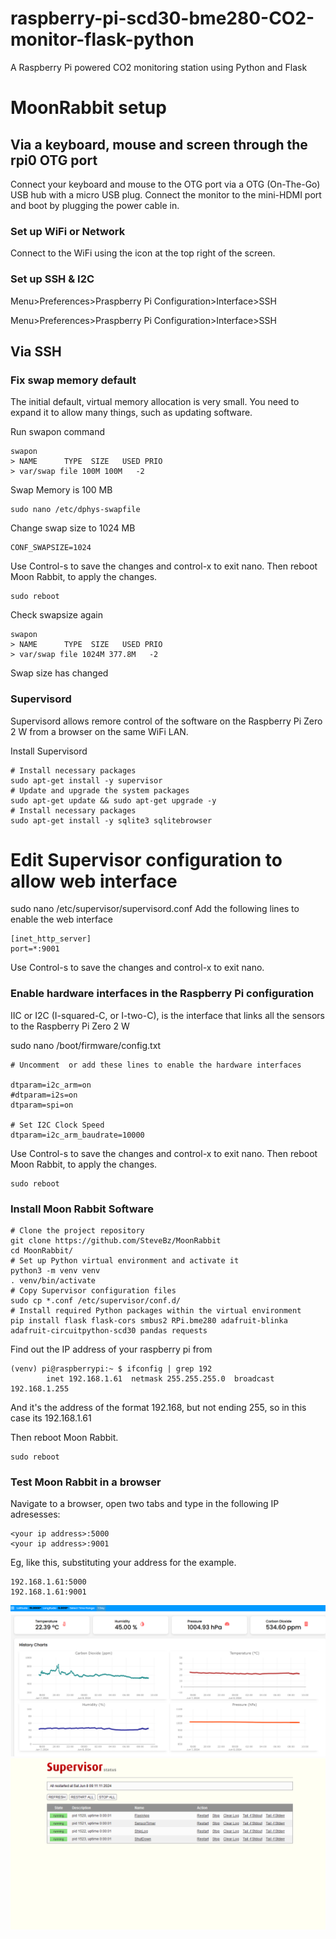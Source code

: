 # raspberry-pi-scd30-bme280-CO2-monitor-flask-python
A Raspberry Pi powered CO2 monitoring station using Python and Flask  

# MoonRabbit setup

## Via a keyboard, mouse and screen through the rpi0 OTG port

Connect your keyboard and mouse to the OTG port via a OTG (On-The-Go) USB hub with a micro USB plug. Connect the monitor to the mini-HDMI port and boot by plugging the power cable in.  

### Set up WiFi or Network

Connect to the WiFi using the icon at the top right of the screen.

### Set up SSH & I2C

Menu>Preferences>Praspberry Pi Configuration>Interface>SSH

Menu>Preferences>Praspberry Pi Configuration>Interface>SSH

## Via SSH
### Fix swap memory default
The initial default, virtual memory allocation is very small.  You need to expand it to allow many things, such as updating software.

Run swapon command
```
swapon
> NAME      TYPE  SIZE   USED PRIO
> var/swap file 100M 100M   -2
```
Swap Memory is 100 MB
```
sudo nano /etc/dphys-swapfile
```
Change swap size to 1024 MB
```
CONF_SWAPSIZE=1024
```
Use Control-s to save the changes and control-x to exit nano.
Then reboot Moon Rabbit, to apply the changes.
```
sudo reboot
```
Check swapsize again
```
swapon
> NAME      TYPE  SIZE   USED PRIO
> var/swap file 1024M 377.8M   -2
```
Swap size has changed

### Supervisord

Supervisord allows remore control of the software on the Raspberry Pi Zero 2 W from a browser on the same WiFi LAN.

Install Supervisord
```
# Install necessary packages
sudo apt-get install -y supervisor
# Update and upgrade the system packages
sudo apt-get update && sudo apt-get upgrade -y
# Install necessary packages
sudo apt-get install -y sqlite3 sqlitebrowser
```

# Edit Supervisor configuration to allow web interface
sudo nano /etc/supervisor/supervisord.conf
Add the following lines to enable the web interface
```
[inet_http_server]
port=*:9001
```
Use Control-s to save the changes and control-x to exit nano.
### Enable hardware interfaces in the Raspberry Pi configuration
IIC or I2C (I-squared-C, or I-two-C), is the interface that links all the sensors to the Raspberry Pi Zero 2 W

sudo nano /boot/firmware/config.txt

```
# Uncomment  or add these lines to enable the hardware interfaces

dtparam=i2c_arm=on
#dtparam=i2s=on
dtparam=spi=on

# Set I2C Clock Speed
dtparam=i2c_arm_baudrate=10000
```
Use Control-s to save the changes and control-x to exit nano.
Then reboot Moon Rabbit, to apply the changes.
```
sudo reboot
```
### Install Moon Rabbit Software
```
# Clone the project repository
git clone https://github.com/SteveBz/MoonRabbit
cd MoonRabbit/
# Set up Python virtual environment and activate it
python3 -m venv venv
. venv/bin/activate
# Copy Supervisor configuration files
sudo cp *.conf /etc/supervisor/conf.d/
# Install required Python packages within the virtual environment
pip install flask flask-cors smbus2 RPi.bme280 adafruit-blinka adafruit-circuitpython-scd30 pandas requests
```
Find out the IP address of your raspberry pi from
```
(venv) pi@raspberrypi:~ $ ifconfig | grep 192
        inet 192.168.1.61  netmask 255.255.255.0  broadcast 192.168.1.255
```
And it's the address of the format 192.168, but not ending 255, so in this case its 192.168.1.61

Then reboot Moon Rabbit.
```
sudo reboot
```

### Test Moon Rabbit in a browser
Navigate to a browser, open two tabs and type in the following IP adresesses:
```
<your ip address>:5000
<your ip address>:9001
```
Eg, like this, substituting your address for the example.
```
192.168.1.61:5000
192.168.1.61:9001
```
![Alt text](Screenshot%202024-06-08%20091042.png)
![Alt text](Screenshot%202024-06-08%20091122.png)
